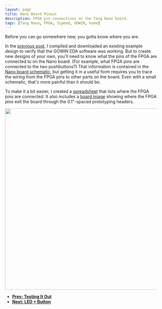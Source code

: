 ```yaml
---
layout: page
title: Nano Board Pinout
description: FPGA pin connections on the Tang Nano board.
tags: [Tang Nano, FPGA, Sipeed, GOWIN, home]
---
```


Before you can go somewhere new, you gotta know where you are.

In the [previous post]({{site.url}}/testing_it_out), I compiled and downloaded
an existing example design to verify that the GOWIN EDA software was working.
But to create new designs of your own, you'll need to know what the pins
of the FPGA are connected to on the Nano board.
(For example, what FPGA pins are connected to the two pushbuttons?)
That information is contained in the [Nano board schematic](http://dl.sipeed.com/TANG/Nano/HDK/Tang-NANO-2704(Schematic).pdf),
but getting it in a useful form requires you to trace the wiring from the FPGA pins to other parts on the board.
Even with a small schematic, that's more painful than it should be.

To make it a bit easier, I created a [spreadsheet](https://github.com/xesscorp/tang_nano_user/blob/master/Sipeed_Tang_Nano/HDK/pinout.xlsx)
that lists where the FPGA pins are connected.
It also includes a [board image]({{site.url}}/images/nano_pinout/pinout.png)
showing where the FPGA pins exit the board through the 0.1"-spaced prototyping headers.

<img src="{{site.url}}/images/nano_pinout/pinout.png" width="600"/>


* **[Prev: Testing It Out]({{site.url}}/testing_it_out)**
* **[Next: LED + Button]({{site.url}}/led_btn)**
